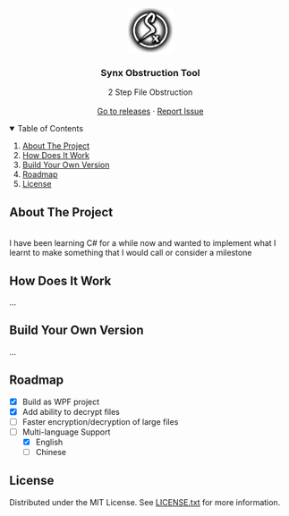 <div id="top"></div>
<br />
<div align="center">
  <a href="https://github.com/aymynx/2-step-encryption">
    <img src="/2-step-enc/synx.png" alt="Logo" width="80" height="80">
  </a>
  <h3 align="center">Synx Obstruction Tool</h3>
  <p align="center">
    2 Step File Obstruction
    <br />
    <br />
    <a href="https://github.com/aymynx/2-step-encryption/releases">Go to releases</a>
    ·
    <a href="https://github.com/aymynx/2-step-encryption/issues">Report Issue</a>
  </p>
</div>
<details open>
  <summary>Table of Contents</summary>
  <ol>
    <li>
      <a href="#about-the-project">About The Project</a>
    </li>
    <li>
      <a href="#how-does-it-work">How Does It Work</a>
    </li>
    <li>
      <a href="#build-your-own-version">Build Your Own Version</a>
    </li>
    <li>
      <a href="#roadmap">Roadmap</a>
    </li>
    <li>
      <a href="#license">License</a>
    </li>
  </ol>
</details>
<h2>About The Project</h2>
<br />
<a>I have been learning C# for a while now and wanted to implement what I learnt to make something that I would call or consider a milestone</a>
<h2>How Does It Work</h2>
<a>...</a>
<br />
<h2>Build Your Own Version</h2>
<a>...</a>
<br />
<h2>Roadmap</h2>

- [x] Build as WPF project
- [x] Add ability to decrypt files
- [ ] Faster encryption/decryption of large files
- [ ] Multi-language Support
    - [x] English
    - [ ] Chinese
<h2>License</h2>
<p>Distributed under the MIT License. See <a href="https://github.com/aymynx/2-step-encryption/blob/master/LICENSE.txt">LICENSE.txt</a> for more information.</p>
